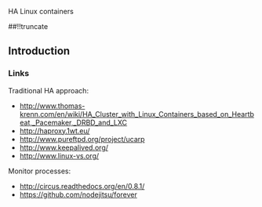 HA Linux containers

[meta:author]: <> (Jonas Colmsjo)
[meta:title]: <> (HA Linux containers)
[meta:date]: <> (2013-07-14)
[meta:nested:key]: <> (Metadata value)

##!!truncate


## Introduction


### Links


Traditional HA approach:

* http://www.thomas-krenn.com/en/wiki/HA_Cluster_with_Linux_Containers_based_on_Heartbeat,_Pacemaker,_DRBD_and_LXC
 * http://haproxy.1wt.eu/
 * http://www.pureftpd.org/project/ucarp
 * http://www.keepalived.org/
 * http://www.linux-vs.org/
 

Monitor processes:

 * http://circus.readthedocs.org/en/0.8.1/
 * https://github.com/nodejitsu/forever

